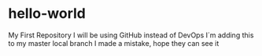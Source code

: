 # hello-world
My First Repository
I will be using GitHub instead of DevOps
I´m adding this to my master local branch
I made a mistake, hope they can see it
